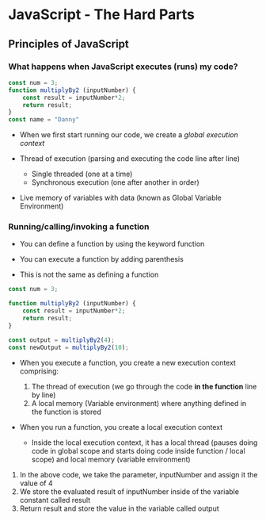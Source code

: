 # JavaScript - The Hard Parts

## Principles of JavaScript

### What happens when JavaScript executes (runs) my code?

```javascript
const num = 3;
function multiplyBy2 (inputNumber) {
    const result = inputNumber*2;
    return result;
}
const name = "Danny"
```

* When we first start running our code, we create a *global execution context*

* Thread of execution (parsing and executing the code line after line)
  * Single threaded (one at a time)
  * Synchronous execution (one after another in order)

* Live memory of variables with data (known as Global Variable Environment)

### Running/calling/invoking a function

* You can define a function by using the keyword function

* You can execute a function by adding parenthesis

* This is not the same as defining a function

```javascript
const num = 3;

function multiplyBy2 (inputNumber) {
    const result = inputNumber*2;
    return result;
}

const output = multiplyBy2(4);
const newOutput = multiplyBy2(10);
```

* When you execute a function, you create a new execution context comprising:
  1. The thread of execution (we go through the code **in the function** line by line)
  2. A local memory (Variable environment) where anything defined in the function is stored

* When you run a function, you create a local execution context
  * Inside the local execution context, it has a local thread (pauses doing code in global scope and starts doing code inside function / local scope) and local memory (variable environment)

1. In the above code, we take the parameter, inputNumber and assign it the value of 4
2. We store the evaluated result of inputNumber inside of the variable constant called result
3. Return result and store the value in the variable called output